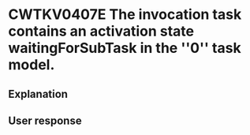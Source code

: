 # CWTKV0407E The invocation task contains an activation state waitingForSubTask in the ''0'' task model.

## Explanation

## User response